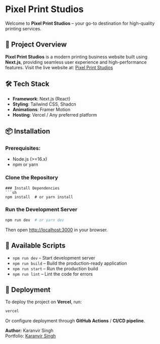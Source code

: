 
# Pixel Print Studios

Welcome to **Pixel Print Studios** – your go-to destination for high-quality printing services.


## 🚀 Project Overview
**Pixel Print Studios** is a modern printing business website built using **Next.js**, providing seamless user experience and high-performance features. Visit the live website at: [Pixel Print Studios](https://pixelprintstudios.in/)

## 🛠️ Tech Stack
- **Framework**: Next.js (React)
- **Styling**: Tailwind CSS, Shadcn
- **Animations**: Framer Motion
- **Hosting**: Vercel / Any preferred platform


## 📦 Installation
### Prerequisites:
- Node.js (>=16.x)
- npm or yarn

### Clone the Repository
```
### Install Dependencies
```sh
npm install  # or yarn install
```

### Run the Development Server
```sh
npm run dev  # or yarn dev
```
Then open [http://localhost:3000](http://localhost:3000) in your browser.

## 🔧 Available Scripts
- `npm run dev` – Start development server
- `npm run build` – Build the production-ready application
- `npm run start` – Run the production build
- `npm run lint` – Lint the code for errors

## 🚀 Deployment
To deploy the project on **Vercel**, run:
```sh
vercel
```
Or configure deployment through **GitHub Actions** / **CI/CD pipeline**.

**Author:** Karanvir Singh  
Portfolio: [Karanvir Singh](https://karanvirsingh011998.github.io/portfolio/)

